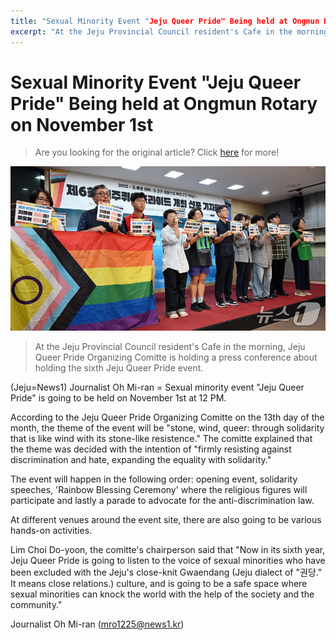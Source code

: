 ```yaml
---
title: "Sexual Minority Event "Jeju Queer Pride" Being held at Ongmun Rotary on November 1st"
excerpt: "At the Jeju Provincial Council resident's Cafe in the morning, Jeju Queer Pride Organizing Comitte is holding a press conference about holding the sixth Jeju Queer Pride event."
---
```



# Sexual Minority Event "Jeju Queer Pride" Being held at Ongmun Rotary on November 1st
> Are you looking for the original article? Click [here](https://n.news.naver.com/article/421/0008534121?lfrom=kakao) for more!

![](./attachments/1.jpg)

> At the Jeju Provincial Council resident's Cafe in the morning, Jeju Queer Pride Organizing Comitte is holding a press conference about holding the sixth Jeju Queer Pride event.

(Jeju=News1) Journalist Oh Mi-ran = Sexual minority event "Jeju Queer Pride" is going to be held on November 1st at 12 PM.

According to the Jeju Queer Pride Organizing Comitte on the 13th day of the month, the theme of the event will be "stone, wind, queer: through solidarity that is like wind with its stone-like resistence." The comitte explained that the theme was decided with the intention of "firmly resisting against discrimination and hate, expanding the equality with solidarity."

The event will happen in the following order: opening event, solidarity speeches, 'Rainbow Blessing Ceremony' where the religious figures will participate and lastly a parade to advocate for the anti-discrimination law.

At different venues around the event site, there are also going to be various hands-on activities.

Lim Choi Do-yoon, the comitte's chairperson said that "Now in its sixth year, Jeju Queer Pride is going to listen to the voice of sexual minorities who have been excluded with the Jeju's close-knit Gwaendang (Jeju dialect of "권당." It means close relations.) culture, and is going to be a safe space where sexual minorities can knock the world with the help of the society and the community."

Journalist Oh Mi-ran (mro1225@news1.kr)